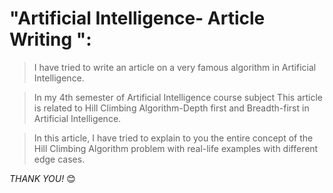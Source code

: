 # "Artificial Intelligence- Article Writing ":

> I have tried to write an article on a very famous algorithm in Artificial Intelligence. 

> In my 4th semester of Artificial Intelligence  course subject
This article is related to Hill Climbing Algorithm-Depth first and Breadth-first in Artificial Intelligence.

> In this article, I have tried to explain to you the entire concept of the Hill Climbing Algorithm problem with real-life examples with different edge cases.
  
 *THANK YOU!* 😊

